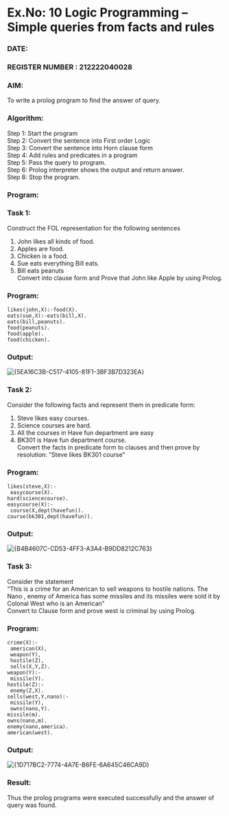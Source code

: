 # Ex.No: 10  Logic Programming –  Simple queries from facts and rules
### DATE:                                                                   
### REGISTER NUMBER : 212222040028
### AIM: 
To write a prolog program to find the answer of query. 
###  Algorithm:
 Step 1: Start the program <br> 
 Step 2: Convert the sentence into First order Logic  <br> 
 Step 3:  Convert the sentence into Horn clause form  <br> 
 Step 4: Add rules and predicates in a program   <br> 
 Step 5:  Pass the query to program. <br> 
 Step 6: Prolog interpreter shows the output and return answer. <br> 
 Step 8:  Stop the program.
### Program:
### Task 1:
Construct the FOL representation for the following sentences <br> 
1.	John likes all kinds of food.  <br> 
2.	Apples are food.  <br> 
3.	Chicken is a food.  <br> 
4.	Sue eats everything Bill eats. <br> 
5.	 Bill eats peanuts  <br> 
   Convert into clause form and Prove that John like Apple by using Prolog. <br> 
### Program:
```
likes(john,X):-food(X).
eats(sue,X):-eats(bill,X).
eats(bill,peanuts).
food(peanuts).
food(apple).
food(chicken).
```


### Output:
![{5EA16C3B-C517-4105-81F1-3BF3B7D323EA}](https://github.com/user-attachments/assets/f171bbd0-9b51-4213-8dc1-6f732f97fba2)

### Task 2:
Consider the following facts and represent them in predicate form: <br>              
1.	Steve likes easy courses. <br> 
2.	Science courses are hard. <br> 
3. All the courses in Have fun department are easy <br> 
4. BK301 is Have fun department course.<br> 
Convert the facts in predicate form to clauses and then prove by resolution: “Steve likes BK301 course”<br> 

### Program:
```
likes(steve,X):-
 easycourse(X).
hard(sciencecourse).
easycourse(X):-
 course(X,dept(havefun)).
course(bk301,dept(havefun)).
```


### Output:
![{B4B4607C-CD53-4FF3-A3A4-B9DD8212C763}](https://github.com/user-attachments/assets/655f60c5-a8f8-4950-aff8-d76e7bcf4d67)

### Task 3:
Consider the statement <br> 
“This is a crime for an American to sell weapons to hostile nations. The Nano , enemy of America has some missiles and its missiles were sold it by Colonal West who is an American” <br> 
Convert to Clause form and prove west is criminal by using Prolog.<br> 
### Program:
```
crime(X):-
 american(X),
 weapon(Y),
 hostile(Z),
 sells(X,Y,Z).
weapon(Y):-
 missile(Y).
hostile(Z):-
 enemy(Z,X).
sells(west,Y,nano):-
 missile(Y),
 owns(nano,Y).
missile(m).
owns(nano,m).
enemy(nano,america).
american(west). 
```


### Output:
![{1D717BC2-7774-4A7E-B6FE-6A645C46CA9D}](https://github.com/user-attachments/assets/55355aa1-cf29-4df7-9c5c-31116bf8e199)


### Result:
Thus the prolog programs were executed successfully and the answer of query was found.
